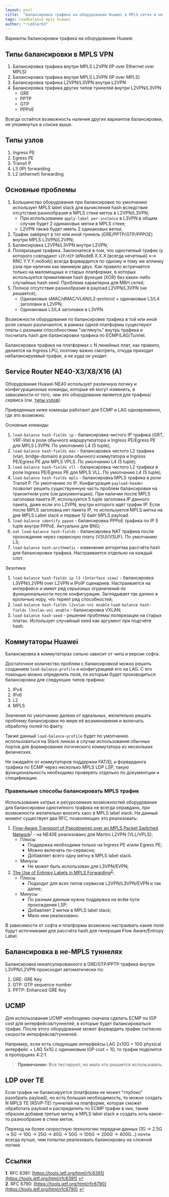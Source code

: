 ```yaml
---
layout: post
title:  "Балансировка трафика на оборудовании Huawei в MPLS сетях и не только"
tags: loadbalance mpls huawei
author: "riddler63"
---
```


Варианты балансировки трафика на оборудовании Huawei.

## Типы балансировки в MPLS VPN

1. Балансировка трафика внутри MPLS L2VPN (IP over Ethernet over MPLS)
1. Балансировка трафика внутри MPLS L3VPN  (IP over MPLS)
1. Балансировка трафика L2VPN/L3VPN внутри L2VPN
1. Балансировка трафика других типов туннелей внутри L2VPN/L3VPN
   * GRE
   * PPTP
   * GTP
   * PPPoE

Всегда остаётся возможность наличия других вариантов балансировки, не упомянутых в списке выше.

## Типы узлов

1. Ingress PE
1. Egress PE
1. Transit P
1. L3 (IP) forwarding
1. L2 (ethernet) forwarding

## Основные проблемы

1. Большинство оборудования при балансировке по умолчанию использует MPLS label stack для вычисления hash вследствие отсутствия разнообразия в MPLS стеке меток в L2VPN/L3VPN; 
   * При использовании `apply-label per-instance` в L3VPN в общем случае будет 2 одинаковых метки в MPLS стеке;
   * L2VPN также будет иметь 2 одинаковых ветки;
1. Трафик завёрнут в тот или иной туннель (GRE/PPTP/GTP/PPPOE) внутри MPLS L3VPN/L2VPN;
1. Балансировка L2VPN/L3VPN внутри L2VPN;
1. Поляризация трафика. Заключатеся в том, что однотипный трафик (у которого совпадают `sIP/dIP` (eNodeB X.X.X.[всегда нечетный] <--> RNC Y.Y.Y.любой)) всегда форвардится по одному и тому же аплинку узла при наличии как минимум двух. Как правило встречается только на маломощных и старых платформах, в которых используется примитивная hash функция (XOR) без каких-либо случайных hash seed. Проблема характерна для MBH сетей;
1. Полное отсутствие разнообразия в payload L2VPN/L3VPN (не решается);
   * Одинаковые sMAC/dMAC/VLAN/L2-protocol + одинаковые L3/L4 заголовки в L2VPN;
   * Одинаковые L3/L4 заголовки в L3VPN.

Возможности оборудования по балансировке трафика в той или иной роли сильно различаются, в рамках одной платформы существуют платы с разными способностями "заглянуть" внутрь трафика и посчитать hash для балансировки трафика по ECMP/LAG/Tunnel.

Балансировка трафика на платформах с N линейных плат, как правило, делается на Ingress LPU, поэтому важно смотреть, откуда приходит небалансируемый трафик, а не куда он уходит.

## Service Router NE40-X3/X8/X16 (A)

Оборудование Huawei NE40 использует различную логику и конфигурационные команды, которые её могут изменить, в зависимости от того, чем это оборудование является для трафика/сервиса (см. [типы узлов](#Типы%20узлов)).

Приведенные ниже команды работают для ECMP и LAG одновременно, где это возможно.

Основные команды:

1. `load-balance hash-fields ip` - балансировка чистого IP трафика (GRT, VRF-lite) в роли обычного маршрутизатора и Ingress PE/Egress PE для MPLS L3VPN. По умолчанию L4 (5 tuple);
1. `load-balance hash-fields mac` - балансировка чистого L2 трафика (vlan, bridge-domain) в роли обычного коммутатора и Ingress PE/Egress PE для MPLS VPLS. По умолчанию L4 (5 tuple);
1. `load-balance hash-fields vll` - балансировка чистого L2 трафика в роли Ingress PE/Egress PE для MPLS VLL. По умолчанию L4 (5 tuple);
1. `load-balance hash-fields mpls` - балансировка MPLS трафика в роли Transit P. По умолчанию по IP. Конфигурация `payload-header` позволит решить существуенную часть проблем балансировки на транзитном узле (см документацию). При наличии после MPLS заголовка пакета IP, используется 5 tuple заголовка IP данного пакета, даже если это L2VPN, внутри которого идёт трафик IP. Если после MPLS заголовка нет пакета IP, то используется MPLS метка на дне MPLS Label stack и первые 12 байт MPLS payload.
1. `load-balance identify pppoe` - балансировка PPPoE трафика по IP 5 tuple внутри PPPoE. Актуально для BNG;
1. `nat load-balance hash-fields` - балансировка NAT трафика после прохождения через сервисную плату (VSUI/VSUF). По умолчанию L3;
1. `load-balance hash-arithmetic` - изменение алгоритма рассчёта hash для балансировки трафика. Настраивается отдельно на каждый слот.

Экзотика:

1. `load-balance hash-fields ip l3 (Interface view)` - балансировка L3VPN/L2VPN over L2VPN и IPoIP сценариев. Настраивается на интерфейсе и имеет ряд серьезных ограничений по функциональности после конфигурации. Заглядывает так далеко в кроличью нору, что теряет ряд способностей;
1. `load-balance hash-fields l2vxlan-vni enable` `load-balance hash-fields l3vxlan-vni enable` - балансировка VXLAN;
1. `load-balance hash-seed` - решение проблемы поляризации на старых платах. Использует случайный seed как аргумент при подсчёте hash.

## Коммутаторы Huawei

Балансировка в коммутаторах сильно зависит от чипа и версии софта.

Достаточное количество проблем с балансировкой можно решить созданием `load-balance-profile` и конфигурацией его на LAG. С его помощью можно определить поля, по которым будет производиться балансировка для следуюших типов трафика:

1. IPv4
1. IPv6
1. L2
1. MPLS

Значения по умолчанию далеки от идеальных, желательно решать проблему балансировки по мере её возникновения и включать обработку полей по факту.

Также данный `load-balance-profile` будет по умолчанию использоваться на Stack линках в случае использования обычных портов для формирования логического коммутатора из нескольких физических.

Не ожидайте от коммутаторов поддержки FAT/EL и форвардинга трафика по ECMP через несколько MPLS LDP LSP, такую функциональность необходимо проверять отдельно по документции и спецификации.

### Правильные способы балансировать MPLS трафик

Использование хитрых и ресурсоемких возможностей оборудования для балансировки однотипного трафика не всегда оправдано, при возможности желательно вносить хаос в MPLS label stack. На данный момент существует два RFC, позволяющих это реализовать:

1. [Flow-Aware Transport of Pseudowires over an MPLS Packet Switched Network](https://tools.ietf.org/html/rfc6391)<sup id="a1">[1](#f1)</sup> - на NE40E реализовано для Martini L2VPN (VLL/VPLS);
   * Плюсы
      * Поддержка необходима только на Ingress PE и/или Egress PE;
      * Можно включать по-сервисно;
      * Добавляет всего одну метку в MPLS label stack.
   * Минусы
      * Не может быть использован для L3VPN/EVPN;
1. [The Use of Entropy Labels in MPLS Forwarding](https://tools.ietf.org/html/rfc6790)<sup id="a2">[2](#f2)</sup>;
   * Плюсы
      * Подходит для всех типов сервисов L2VPN/L3VPN/EVPN и так далее;
   * Минусы
      * По разным данным нужна поддержка на всём пути прохождения LSP;
      * Добавляет 2 метки в MPLS label stack;
      * Мало кем реализовано.

В зависимости от софта и платформы возможно настраивать какие поля будут источниками для рассчёта hash для генерации Flow Aware/Entropy Label.

## Балансировка в не-MPLS туннелях

Балансировка инкапсулированного в GRE/GTP/PPTP трафика внутри L3VPN/L2VPN происходит автоматически по:

1. GRE: GRE Key
1. GTP: GTP sequence number
1. PPTP: Enhanced GRE Key

## UCMP

Для использования UCMP необходимо сначала сделать ECMP по IGP cost для интерфейсов/туннелей, в которые будет балансироваться трафик. После этого оборудование может форвардить трафик согласно скорости интерфейсов/туннелей.

Например, если есть следующие интерфейсы LAG 2x10G + 10G physical интерфейс + LAG 5x1G с одинаковым IGP cost = 10, то трафик поделится в пропорциях 4:2:1.

> **Примечание:** Все тестируют, но мало кто решается использовать.

## LDP over TE

Если трафик не балансируется (платформа не может "глубоко" разобрать payload), но есть большая необходимость, то можно создать N MPLS TE (RSVP-TE) туннелей на платформе, которая сможет обработать payload и распределить по ECMP трафик в них, таким образом добавив третью метку в MPLS label stack и создать хоть какое-то разнообразие в стеке меток.  

Переход на более скоростную технологию передачи данных (1G -> 2.5G -> 5G -> 10G -> 25G -> 40G -> 50G -> 100G -> 200G -> 400G...) почти всегда лучше, чем попытки реализовать балансировку на сложной логике.

## Ссылки
<b id="f1">1</b>. RFC 6391: [https://tools.ietf.org/html/rfc6391](https://tools.ietf.org/html/rfc6391) [↩](#a1)<br/>
<b id="f2">2</b>. RFC 6790: [https://tools.ietf.org/html/rfc6790](https://tools.ietf.org/html/rfc6790) [↩](#a2)<br/>
